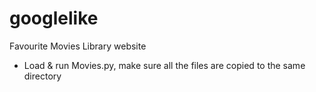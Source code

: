 # googlelike

Favourite Movies Library website

- Load & run Movies.py, make sure all the files are copied to the same directory
